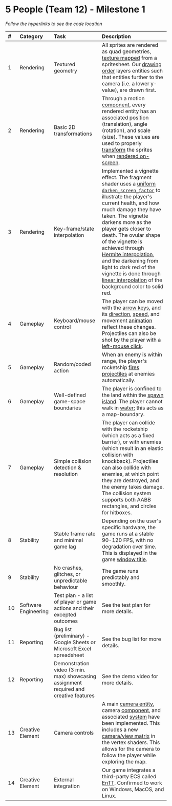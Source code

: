 # 5 People (Team 12) - Milestone 1

_Follow the hyperlinks to see the code location_

| #   | Category             | Task                                                                                  | Description                                                                                                                                                                                                                                                                                                                                                                                                                                                                    |
| :-- | :------------------- | :------------------------------------------------------------------------------------ | :----------------------------------------------------------------------------------------------------------------------------------------------------------------------------------------------------------------------------------------------------------------------------------------------------------------------------------------------------------------------------------------------------------------------------------------------------------------------------- |
| 1   | Rendering            | Textured geometry                                                                     | All sprites are rendered as quad geometries, [texture mapped](https://github.students.cs.ubc.ca/CPSC427-2024W-T2/team-12/blob/2d686b251194b443446982bbf6bec2b303daa049/shaders/textured.fs.glsl#L13C1-L22C2) from a spritesheet. Our [drawing order](https://github.students.cs.ubc.ca/CPSC427-2024W-T2/team-12/blob/2d686b251194b443446982bbf6bec2b303daa049/src/render_system.cpp#L435C2-L529C46) layers entities such that entities further to the camera (i.e. a lower y-value), are drawn first.                                                                                                                                                                                                                                                            |
| 2   | Rendering            | Basic 2D transformations                                                              | Through a motion [component](https://github.students.cs.ubc.ca/CPSC427-2024W-T2/team-12/blob/2d686b251194b443446982bbf6bec2b303daa049/src/tinyECS/components.hpp#L61C1-L72C3), every rendered entity has an associated position (translation), angle (rotation), and scale (size). These values are used to properly [transform](https://github.students.cs.ubc.ca/CPSC427-2024W-T2/team-12/blob/2d686b251194b443446982bbf6bec2b303daa049/src/render_system.cpp#L217C1-L221C48) the sprites when [rendered on-screen](https://github.students.cs.ubc.ca/CPSC427-2024W-T2/team-12/blob/2d686b251194b443446982bbf6bec2b303daa049/shaders/textured.vs.glsl#L38).                                                                                                                                                                                                                                       |
| 3   | Rendering            | Key-frame/state interpolation                                                         | Implemented a vignette effect. The fragment shader uses a [uniform `darken_screen_factor`](https://github.students.cs.ubc.ca/CPSC427-2024W-T2/team-12/blob/2d686b251194b443446982bbf6bec2b303daa049/src/render_system.cpp#L370C1-L376C18) to illustrate the player's current health, and how much damage they have taken. The vignette darkens more as the player gets closer to death. The ovular shape of the vignette is achieved through [Hermite interpolation](link), and the darkening from light to dark red of the vignette is done through [linear interpolation](link) of the background color to solid red. |
| 4   | Gameplay             | Keyboard/mouse control                                                                | The player can be moved with the [arrow keys](link), and its [direction](link), [speed](link), and movement [animation](link) reflect these changes. Projectiles can also be shot by the player with a [left-mouse click](link).                                                                                                                                                                                                                                               |
| 5   | Gameplay             | Random/coded action                                                                   | When an enemy is within range, the player's rocketship [fires projectiles](link) at enemies automatically.                                                                                                                                                                                                                                                                                                                                                                     |
| 6   | Gameplay             | Well-defined game-space boundaries                                                    | The player is confined to the land within the [spawn island](link). The player cannot walk in [water](link); this acts as a map-boundary.                                                                                                                                                                                                                                                                                                                                      |
| 7   | Gameplay             | Simple collision detection & resolution                                               | The player can collide with the rocketship (which acts as a fixed barrier), or with enemies (which result in an elastic collision with knockback). Projectiles can also collide with enemies, at which point they are destroyed, and the enemy takes damage. The collision system supports both AABB rectangles, and circles for hitboxes.                                                                                                                                     |
| 8   | Stability            | Stable frame rate and minimal game lag                                                | Depending on the user's specific hardware, the game runs at a stable 90-120 FPS, with no degradation over time. This is displayed in the game [window title](link).                                                                                                                                                                                                                                                                                                            |
| 9   | Stability            | No crashes, glitches, or unpredictable behaviour                                      | The game runs predictably and smoothly.                                                                                                                                                                                                                                                                                                                                                                                                                                        |
| 10  | Software Engineering | Test plan - a list of player or game actions and their excepted outcomes              | See the test plan for more details.                                                                                                                                                                                                                                                                                                                                                                                                                                            |
| 11  | Reporting            | Bug list (preliminary) - Google Sheets or Microsoft Excel spreadsheet                 | See the bug list for more details.                                                                                                                                                                                                                                                                                                                                                                                                                                             |
| 12  | Reporting            | Demonstration video (3 min. max) showcasing assignment required and creative features | See the demo video for more details.                                                                                                                                                                                                                                                                                                                                                                                                                                           |
| 13  | Creative Element     | Camera controls                                                                       | A main [camera entity](link), camera [component](link), and associated [system](link) have been implemented. This includes a new [camera/view matrix](link) in the vertex shaders. This allows for the camera to follow the player while exploring the map.                                                                                                                                                                                                                    |
| 14  | Creative Element     | External integration                                                                  | Our game integrates a third-party ECS called [EnTT](link). Confirmed to work on Windows, MacOS, and Linux.                                                                                                                                                                                                                                                                                                                                                                     |
